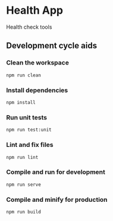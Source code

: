 # Health App
Health check tools

## Development cycle aids

### Clean the workspace
```
npm run clean
```

### Install dependencies
```
npm install
```

### Run unit tests
```
npm run test:unit
```

### Lint and fix files
```
npm run lint
```

### Compile and run for development
```
npm run serve
```

### Compile and minify for production
```
npm run build
```
